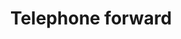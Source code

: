 ---
title: Telephone forward
tags: ["telephone", "forward", "phone", "communication", "transfer", "redirect", "call"]
icon: telephone-forward
svg: '<svg xmlns="http://www.w3.org/2000/svg" width="24" height="24" fill="none" viewBox="0 0 24 24" stroke-width="1.5" stroke-linecap="round" stroke-linejoin="round" stroke="currentColor"><path d="M15.6 14.522c-2.395 2.52-8.504-3.534-6.1-6.064 1.468-1.545-.19-3.31-1.108-4.609-1.723-2.435-5.504.927-5.39 3.066.363 6.746 7.66 14.74 14.726 14.042 2.21-.218 4.75-4.21 2.214-5.669-1.267-.73-3.008-2.17-4.342-.767M15 5.5h6.429M19 3l2.5 2.5L19 8"/></svg>'
---